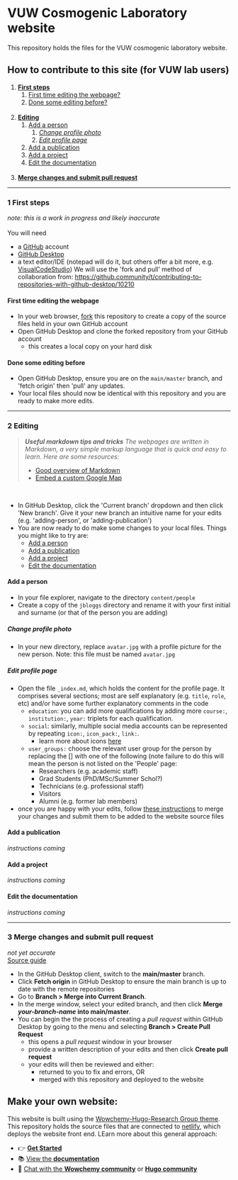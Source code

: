 # VUW Cosmogenic Laboratory website
This repository holds the files for the VUW cosmogenic laboratory website.



## How to contribute to this site (for VUW lab users) 
 
1. [**First steps**](#1-first-steps)
    1. [First time editing the webpage?](#first-time-editing-the-webpage)
    2. [Done some editing before?](#done-some-editing-before)
    <br>
2. [**Editing**](#2-editing)
    1. [Add a person](#add-a-person)
        1. [*Change profile photo*](#change-profile-photo)
        2. [*Edit profile page*](#edit-profile-page)
    3. [Add a publication](#add-a-publication)
    4. [Add a project](#add-a-project)
    5. [Edit the documentation](#edit-the-documentation)
    <br>
3. [**Merge changes and submit pull request**](#3-merge-changes-and-submit-pull-request)
-------------

### 1 First steps
_note: this is a work in progress and likely inaccurate_<br>
<br>
You will need
- a [GitHub](https://github.com/) account
- [GitHub Desktop](https://desktop.github.com/)
- a text editor/IDE (notepad will do it, but others offer a bit more, e.g. [VisualCodeStudio](https://code.visualstudio.com/))
We will use the 'fork and pull' method of collaboration from: https://github.community/t/contributing-to-repositories-with-github-desktop/10210

#### First time editing the webpage

- In your web browser, [fork](https://docs.github.com/en/get-started/quickstart/fork-a-repo) this repository to create a copy of the source files held in your own GitHub account
- Open GitHub Desktop and clone the forked repository from your GitHub account
  - this creates a local copy on your hard disk

#### Done some editing before

- Open GitHub Desktop, ensure you are on the `main/master` branch, and 'fetch origin' then 'pull' any updates.
- Your local files should now be identical with this repository and you are ready to make more edits.

-------------
### 2 Editing
   > ***Useful markdown tips and tricks***
   > *The webpages are written in Markdown, a very simple markup language that is quick and easy to learn. Here are some resources:*
   > - [Good overview of Markdown](https://www.markdownguide.org/)
   > - [Embed a custom Google Map](https://tribulant.com/blog/wordpress/easy-embedding-a-google-map-with-multiple-markers-to-your-site/)
<br>

- In GitHub Desktop, click the 'Current branch' dropdown and then click 'New branch'. Give it your new branch an intuitive name for your edits (e.g. 'adding-person', or 'adding-publication')
- You are now ready to do make some changes to your local files. Things you might like to try are:
  - [Add a person](#add-a-person)
  - [Add a publication](#add-a-publication)
  - [Add a project](#add-a-project)
  - [Edit the documentation](#edit-the-documentation)




#### Add a person

- In your file explorer, navigate to the directory `content/people`
- Create a copy of the `jbloggs` directory and rename it with your first initial and surname (or that of the person you are adding)


##### Change profile photo

- In your new directory, replace `avatar.jpg` with a profile picture for the new person. Note: this file must be named `avatar.jpg`

##### Edit profile page

- Open the file `_index.md`, which holds the content for the profile page. It comprises several sections; most are self explanatory (e.g. `title`, `role`, etc) and/or have some further explanatory comments in the code
  -  `education`: you can add more qualifications by adding more `course:`, `institution:`, `year:` triplets for each qualification.
  -  `social`: similarly, multiple social media accounts can be represented by repeating `icon:`, `icon_pack:`, `link:`.
     -  learn more about icons [here](https://wowchemy.com/docs/getting-started/page-builder/#icons)
  - `user_groups:` choose the relevant user group for the person by replacing the [] with one of the following (note failure to do this will mean the person is not listed on the 'People' page:
    - Researchers (e.g. academic staff)
    - Grad Students (PhD/MSc/Summer Schol?)
    - Technicians (e.g. professional staff)
    - Visitors
    - Alumni (e.g. former lab members)
- once you are happy with your edits, follow [these instructions](#merge-changes-and-submit-pull-request) to merge your changes and submit them to be added to the website source files


#### Add a publication

_instructions coming_



#### Add a project

_instructions coming_

#### Edit the documentation

_instructions coming_


-------------
### 3 Merge changes and submit pull request
*not yet accurate* <br>
[Source guide](https://github.community/t/contributing-to-repositories-with-github-desktop/10210)

- In the GitHub Desktop client, switch to the **main/master** branch.
- Click **Fetch origin** in GitHub Desktop to ensure the main branch is up to date with the remote repositories
- Go to **Branch > Merge into Current Branch**.
- In the merge window, select your edited branch, and then click **Merge *your-branch-name* into main/master**.
- You can begin the the process of creating a *pull request* within GitHub Desktop by going to the menu and selecting **Branch > Create Pull Request**
  - this opens a *pull request* window in your browser
  - provide a written description of your edits and then click **Create pull request**
  - your edits will then be reviewed and either:
    - returned to you to fix and errors, OR
    - merged with this repository and deployed to the website 




## Make your own website:
This website is built using the [Wowchemy-Hugo-Research Group theme](https://github.com/wowchemy/starter-hugo-research-group). This repository holds the source files that are connected to [netlify](https://www.netlify.com/), which deploys the website front end. LEarn more about this general approach:
- 👉 [**Get Started**](https://wowchemy.com/hugo-themes/)
- 📚 [View the **documentation**](https://wowchemy.com/docs/)
- 💬 [Chat with the **Wowchemy community**](https://discord.gg/z8wNYzb) or [**Hugo community**](https://discourse.gohugo.io)
